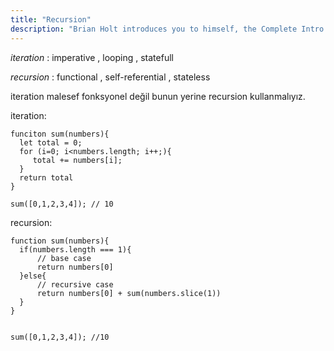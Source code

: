 ```yaml
---
title: "Recursion"
description: "Brian Holt introduces you to himself, the Complete Intro to React version 6, and what you can expect to learn"
---
```


_iteration_ : imperative , looping , statefull

_recursion_ : functional , self-referential , stateless

iteration malesef fonksyonel değil bunun yerine recursion kullanmalıyız.

iteration:

```
funciton sum(numbers){
  let total = 0;
  for (i=0; i<numbers.length; i++;){
     total += numbers[i];
  }
  return total
}

sum([0,1,2,3,4]); // 10
```

recursion:

```
function sum(numbers){
  if(numbers.length === 1){
      // base case
      return numbers[0]
  }else{
      // recursive case
      return numbers[0] + sum(numbers.slice(1))
  }
}


sum([0,1,2,3,4]); //10
```
